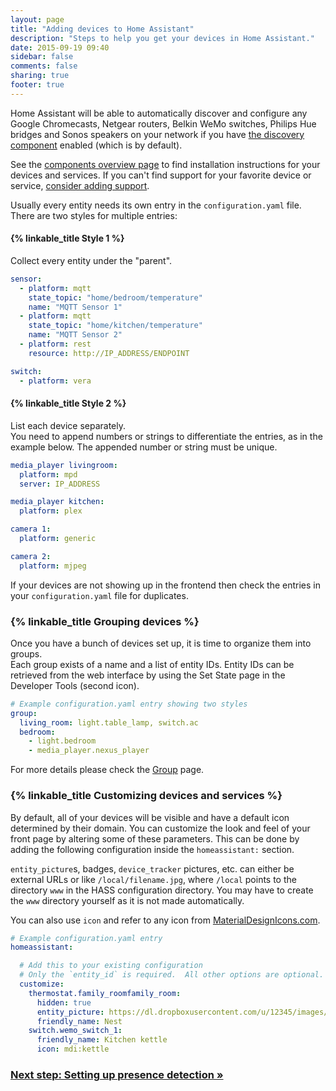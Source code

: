 ```yaml
---
layout: page
title: "Adding devices to Home Assistant"
description: "Steps to help you get your devices in Home Assistant."
date: 2015-09-19 09:40
sidebar: false
comments: false
sharing: true
footer: true
---
```


Home Assistant will be able to automatically discover and configure any Google Chromecasts, Netgear routers, Belkin WeMo switches, Philips Hue bridges and Sonos speakers on your network if you have [the discovery component]({{site_root}}/components/discovery/) enabled (which is by default).

See the [components overview page](/components/) to find installation instructions for your devices and services. If you can't find support for your favorite device or service, [consider adding support](/developers/add_new_platform/).

Usually every entity needs its own entry in the `configuration.yaml` file. There are two styles for multiple entries:

#### {% linkable_title Style 1 %}

Collect every entity under the "parent". 

```yaml
sensor:
  - platform: mqtt
    state_topic: "home/bedroom/temperature"
    name: "MQTT Sensor 1"
  - platform: mqtt
    state_topic: "home/kitchen/temperature"
    name: "MQTT Sensor 2"
  - platform: rest
    resource: http://IP_ADDRESS/ENDPOINT

switch:
  - platform: vera
```

#### {% linkable_title Style 2 %}

List each device separately.  
You need to append numbers or strings to differentiate the entries, as in the example below. The appended number or string must be unique.

```yaml
media_player livingroom:
  platform: mpd
  server: IP_ADDRESS

media_player kitchen:
  platform: plex

camera 1:
  platform: generic

camera 2:
  platform: mjpeg
```

<p class='note note'>
If your devices are not showing up in the frontend then check the entries in your <code>configuration.yaml</code> file for duplicates. 
</p>

### {% linkable_title Grouping devices %}

Once you have a bunch of devices set up, it is time to organize them into groups.  
Each group exists of a name and a list of entity IDs. Entity IDs can be retrieved from the web interface by using the Set State page in the Developer Tools (second icon).

```yaml
# Example configuration.yaml entry showing two styles
group:
  living_room: light.table_lamp, switch.ac
  bedroom:
    - light.bedroom
    - media_player.nexus_player
```

For more details please check the [Group](https://home-assistant.io/components/group/) page.

### {% linkable_title Customizing devices and services %}

By default, all of your devices will be visible and have a default icon determined by their domain. You can customize the look and feel of your front page by altering some of these parameters. This can be done by adding the following configuration inside the `homeassistant:` section.

`entity_picture`s, badges, `device_tracker` pictures, etc. can either be external URLs or like `/local/filename.jpg`, where `/local` points to the directory `www` in the HASS configuration directory. You may have to create the `www` directory yourself as it is not made automatically.

You can also use `icon` and refer to any icon from [MaterialDesignIcons.com](http://MaterialDesignIcons.com).

```yaml
# Example configuration.yaml entry
homeassistant:

  # Add this to your existing configuration
  # Only the `entity_id` is required.  All other options are optional.
  customize:
    thermostat.family_roomfamily_room:
      hidden: true
      entity_picture: https://dl.dropboxusercontent.com/u/12345/images/nest.jpg
      friendly_name: Nest
    switch.wemo_switch_1:
      friendly_name: Kitchen kettle
      icon: mdi:kettle
```

### [Next step: Setting up presence detection &raquo;](/getting-started/presence-detection/)
